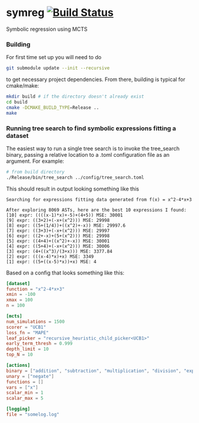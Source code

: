 # symreg [![Build Status](https://travis-ci.org/gress2/symreg.svg?branch=master)](https://travis-ci.org/gress2/symreg)
Symbolic regression using MCTS

### Building
For first time set up you will need to do
```bash
git submodule update --init --recursive
```
to get necessary project dependencies. From there, building is typical for cmake/make:
```bash
mkdir build # if the directory doesn't already exist
cd build
cmake -DCMAKE_BUILD_TYPE=Release ..
make
```

### Running tree search to find symbolic expressions fitting a dataset
The easiest way to run a single tree search is to invoke the tree_search binary, passing a relative location to a .toml configuration file as an argument. For example:
```bash
# from build directory
./Release/bin/tree_search ../config/tree_search.toml
```
This should result in output looking something like this
```
Searching for expressions fitting data generated from f(x) = x^2-4*x+3

After exploring 8069 ASTs, here are the best 10 expressions I found:
[10] expr: ((((x-1)*x)+-5)+(4+5)) MSE: 30001
[9] expr: ((3+2)+(-x+(x^2))) MSE: 29998
[8] expr: ((5+(1/4))+((x^2)+-x)) MSE: 29997.6
[7] expr: ((3+3)+(-x+(x^2))) MSE: 29997
[6] expr: ((2+-x)+(5+(x^2))) MSE: 29998
[5] expr: ((4+4)+((x^2)+-x)) MSE: 30001
[4] expr: ((5+4)+(-x+(x^2))) MSE: 30006
[3] expr: (4+((x^3)/(3+x))) MSE: 3377.84
[2] expr: (((x-4)*x)+x) MSE: 3349
[1] expr: ((5+((x-5)*x))+x) MSE: 4
```
Based on a config that looks something like this:
```toml
[dataset]
function = "x^2-4*x+3"
xmin = -100
xmax = 100
n = 100

[mcts]
num_simulations = 1500
scorer = "UCB1"
loss_fn = "MAPE"
leaf_picker = "recursive_heuristic_child_picker<UCB1>"
early_term_thresh = 0.999
depth_limit = 10
top_N = 10

[actions]
binary = ["addition", "subtraction", "multiplication", "division", "exponentiation"] 
unary = ["negate"]
functions = []
vars = ["x"]
scalar_min = 1
scalar_max = 5

[logging]
file = "somelog.log"
```
